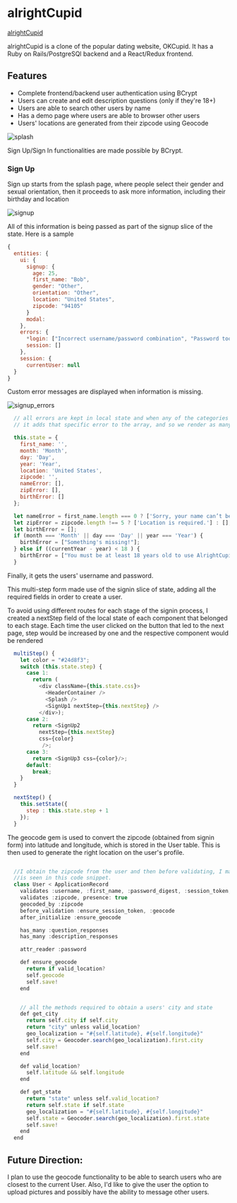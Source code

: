 # alrightCupid

[alrightCupid](https://alrightcupid.herokuapp.com/#/)

alrightCupid is a clone of the popular dating website, OKCupid. It has a Ruby on Rails/PostgreSQl backend and a React/Redux frontend.

## Features

 * Complete frontend/backend user authentication using BCrypt
 * Users can create and edit description questions (only if they're 18+)
 * Users are able to search other users by name
 * Has a demo page where users are able to browser other users
 * Users' locations are generated from their zipcode using Geocode


![splash](https://github.com/imoran/alrightCupid/blob/master/aC_splash.png)

Sign Up/Sign In functionalities are made possible by BCrypt.

### Sign Up

Sign up starts from the splash page, where people select their gender and
sexual orientation, then it proceeds to ask more information, including their birthday and
location

![signup](https://github.com/imoran/alrightCupid/blob/master/signup.png)

All of this information is being passed as part of the signup slice of the state. Here is a sample

```javascript
{
  entities: {
    ui: {
      signup: {
        age: 25,
        first_name: "Bob",
        gender: "Other",
        orientation: "Other",
        location: "United States",
        zipcode: "94105"
      }
      modal:
    },
    errors: {
      *login: ["Incorrect username/password combination", "Password too short", "Username taken"],*
      session: []
    },
    session: {
      currentUser: null
  }
}
```

Custom error messages are displayed when information is missing.

![signup_errors](https://github.com/imoran/alrightCupid/blob/master/errors.png)

```javascript
  // all errors are kept in local state and when any of the categories are missing,
  // it adds that specific error to the array, and so we render as many errors as there were present.

  this.state = {
    first_name: '',
    month: 'Month',
    day: 'Day',
    year: 'Year',
    location: 'United States',
    zipcode: '',
    nameError: [],
    zipError: [],
    birthError: []
  };

  let nameError = first_name.length === 0 ? ['Sorry, your name can’t be blank.'] : [];
  let zipError = zipcode.length !== 5 ? ['Location is required.'] : [];
  let birthError = [];
  if (month === 'Month' || day === 'Day' || year === 'Year') {
    birthError = ["Something's missing!"];
  } else if ((currentYear - year) < 18 ) {
    birthError = ["You must be at least 18 years old to use AlrightCupid."];
  }
```

Finally, it gets the users' username and password.

This multi-step form made use of the signin slice of state, adding all the
required fields in order to create a user.

To avoid using different routes for each stage of the signin process,
I created a nextStep field of the local state of each component that
belonged to each stage. Each time the user clicked on the button that
led to the next page, step would be increased by one and the respective component
would be rendered

```javascript
  multiStep() {
    let color = "#24d8f3";
    switch (this.state.step) {
      case 1:
        return (
          <div className={this.state.css}>
            <HeaderContainer />
            <Splash />
            <SignUp1 nextStep={this.nextStep} />
          </div>);
      case 2:
        return <SignUp2
          nextStep={this.nextStep}
          css={color}
           />;
      case 3:
        return <SignUp3 css={color}/>;
      default:
        break;
    }
  }

  nextStep() {
    this.setState({
      step : this.state.step + 1
    });
  }
```

The geocode gem is used to convert the zipcode (obtained from signin form)
into latitude and longitude, which is stored in the User table. This is then used to
generate the right location on the user's profile.


```javascript

  //I obtain the zipcode from the user and then before validating, I make sure to geocode the zipcode, which
  //is seen in this code snippet.
  class User < ApplicationRecord
    validates :username, :first_name, :password_digest, :session_token, presence: true
    validates :zipcode, presence: true
    geocoded_by :zipcode
    before_validation :ensure_session_token, :geocode
    after_initialize :ensure_geocode

    has_many :question_responses
    has_many :description_responses

    attr_reader :password

    def ensure_geocode
      return if valid_location?
      self.geocode
      self.save!
    end


    // all the methods required to obtain a users' city and state
    def get_city
      return self.city if self.city
      return "city" unless valid_location?
      geo_localization = "#{self.latitude}, #{self.longitude}"
      self.city = Geocoder.search(geo_localization).first.city
      self.save!
    end

    def valid_location?
      self.latitude && self.longitude
    end

    def get_state
      return "state" unless self.valid_location?
      return self.state if self.state
      geo_localization = "#{self.latitude}, #{self.longitude}"
      self.state = Geocoder.search(geo_localization).first.state
      self.save!
    end
  end
```

## Future Direction:

I plan to use the geocode functionality to be able to search users who are closest to the current User. Also, I'd
like to give the user the option to upload pictures and possibly have the ability to message other users.
